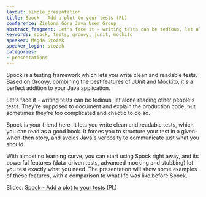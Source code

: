 ```yaml
---
layout: simple_presentation
title: Spock - Add a plot to your tests (PL)
conference: Zielona Góra Java User Group
abstract_fragment: Let's face it - writing tests can be tedious, let alone reading other people's tests. They're supposed to document and explain the production code, but sometimes they're too complicated and chaotic to do so. Spock is your friend here.
keywords: spock, tests, groovy, junit, mockito
speaker: Magda Stożek
speaker_login: stozek
categories:
- presentations
---
```



Spock is a testing framework which lets you write clean and readable tests. Based on Groovy, combining the best features of JUnit and Mockito, it's a perfect addition to your Java application.

Let's face it - writing tests can be tedious, let alone reading other people's tests. They're supposed to document and explain the production code, but sometimes they're too complicated and chaotic to do so. 

Spock is your friend here. It lets you write clean and readable tests, which you can read as a good book. It forces you to structure your test in a given-when-then story, and avoids Java's verbosity to communicate just what you should.

With almost no learning curve, you can start using Spock right away, and its powerful features (data-driven tests, advanced mocking and stubbing) let you test exactly what you need. The presentation will show some examples of these features, with a comparison to what life was like before Spock.

Slides: [Spock - Add a plot to your tests (PL)](http://magdzikk.github.io/spock-slides/)
